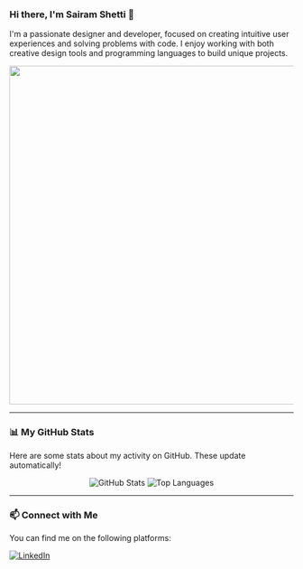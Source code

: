 ### Hi there, I'm Sairam Shetti 👋

I'm a passionate designer and developer, focused on creating intuitive user experiences and solving problems with code. I enjoy working with both creative design tools and programming languages to build unique projects.

<img src="https://media.giphy.com/media/v1.Y2lkPWVjZjA1ZTQ3bDdrOHYwZjIzYnNpNzEyaTUxdWl0a21ya2xjYWdmMGZvaDkxMzFjZSZlcD12MV9naWZzX3JlbGF0ZWQmY3Q9Zw/Ws6T5PN7wHv3cY8xy8/giphy.gif" width="600">

---

### 📊 My GitHub Stats

Here are some stats about my activity on GitHub. These update automatically!

<p align="center">
  <img src="https://github-readme-stats.vercel.app/api?username=Sairam06-04&show_icons=true&theme=dracula" alt="GitHub Stats">
  <img src="https://github-readme-stats.vercel.app/api/top-langs/?username=Sairam06-04&layout=compact&theme=dracula" alt="Top Languages">
</p>

---

### 📫 Connect with Me

You can find me on the following platforms:

<p align="left">
  <a href="[https://www.linkedin.com/in/sairamshetti]" target="_blank"><img src="https://img.shields.io/badge/LinkedIn-0077B5?style=for-the-badge&logo=linkedin&logoColor=white" alt="LinkedIn"></a>
  </p>
